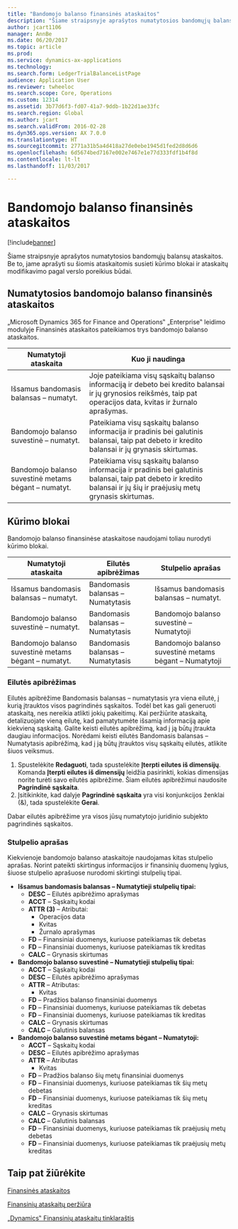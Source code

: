 ```yaml
---
title: "Bandomojo balanso finansinės ataskaitos"
description: "Šiame straipsnyje aprašytos numatytosios bandomųjų balansų ataskaitos. Be to, jame aprašyti su šiomis ataskaitomis susieti kūrimo blokai ir ataskaitų modifikavimo pagal verslo poreikius būdai."
author: jcart1106
manager: AnnBe
ms.date: 06/20/2017
ms.topic: article
ms.prod: 
ms.service: dynamics-ax-applications
ms.technology: 
ms.search.form: LedgerTrialBalanceListPage
audience: Application User
ms.reviewer: twheeloc
ms.search.scope: Core, Operations
ms.custom: 12314
ms.assetid: 3b77d6f3-fd07-41a7-9ddb-1b22d1ae33fc
ms.search.region: Global
ms.author: jcart
ms.search.validFrom: 2016-02-28
ms.dyn365.ops.version: AX 7.0.0
ms.translationtype: HT
ms.sourcegitcommit: 2771a31b5a4d418a27de0ebe1945d1fed2d8d6d6
ms.openlocfilehash: 6d5674bed7167e002e7467e1e77d333fdf1b4f8d
ms.contentlocale: lt-lt
ms.lasthandoff: 11/03/2017

---
```


# <a name="trial-balance-financial-reports"></a>Bandomojo balanso finansinės ataskaitos

[!include[banner](../includes/banner.md)]


Šiame straipsnyje aprašytos numatytosios bandomųjų balansų ataskaitos. Be to, jame aprašyti su šiomis ataskaitomis susieti kūrimo blokai ir ataskaitų modifikavimo pagal verslo poreikius būdai. 

<a name="default-trial-balance-reports"></a>Numatytosios bandomojo balanso finansinės ataskaitos
-----------------------------

„Microsoft Dynamics 365 for Finance and Operations‟ „Enterprise‟ leidimo modulyje Finansinės ataskaitos pateikiamos trys bandomojo balanso ataskaitos.

| Numatytoji ataskaita                                 | Kuo ji naudinga                                                                                                                                                                                        |
|------------------------------------------------|-----------------------------------------------------------------------------------------------------------------------------------------------------------------------------------------------------|
| Išsamus bandomasis balansas – numatyt.               | Joje pateikiama visų sąskaitų balanso informaciją ir debeto bei kredito balansai ir jų grynosios reikšmės, taip pat operacijos data, kvitas ir žurnalo aprašymas.                  |
| Bandomojo balanso suvestinė – numatyt.                | Pateikiama visų sąskaitų balanso informacija ir pradinis bei galutinis balansai, taip pat debeto ir kredito balansai ir jų grynasis skirtumas.                                        |
| Bandomojo balanso suvestinė metams bėgant – numatyt. | Pateikiama visų sąskaitų balanso informacija ir pradinis bei galutinis balansai, taip pat debeto ir kredito balansai ir jų šių ir praėjusių metų grynasis skirtumas. |

## <a name="building-blocks"></a>Kūrimo blokai
Bandomojo balanso finansinėse ataskaitose naudojami toliau nurodyti kūrimo blokai.

| Numatytoji ataskaita                                 | Eilutės apibrėžimas          | Stulpelio aprašas                              |
|------------------------------------------------|-------------------------|------------------------------------------------|
| Išsamus bandomasis balansas – numatyt.               | Bandomasis balansas – Numatytasis | Išsamus bandomasis balansas – numatyt.               |
| Bandomojo balanso suvestinė – numatyt.                | Bandomasis balansas – Numatytasis | Bandomojo balanso suvestinė – Numatytoji                |
| Bandomojo balanso suvestinė metams bėgant – numatyt. | Bandomasis balansas – Numatytasis | Bandomojo balanso suvestinė metams bėgant – Numatytoji |

### <a name="row-definition"></a>Eilutės apibrėžimas

Eilutės apibrėžime Bandomasis balansas – numatytasis yra viena eilutė, į kurią įtrauktos visos pagrindinės sąskaitos. Todėl bet kas gali generuoti ataskaitą, nes nereikia atlikti jokių pakeitimų. Kai peržiūrite ataskaitą, detalizuojate vieną eilutę, kad pamatytumėte išsamią informaciją apie kiekvieną sąskaitą. Galite keisti eilutės apibrėžimą, kad į ją būtų įtraukta daugiau informacijos. Norėdami keisti eilutės Bandomasis balansas – Numatytasis apibrėžimą, kad į ją būtų įtrauktos visų sąskaitų eilutės, atlikite šiuos veiksmus.

1.  Spustelėkite **Redaguoti**, tada spustelėkite **Įterpti eilutes iš dimensijų**. Komanda **Įterpti eilutes iš dimensijų** leidžia pasirinkti, kokias dimensijas norite turėti savo eilutės apibrėžime. Šiam eilutės apibrėžimui naudosite **Pagrindinė sąskaita**.
2.  Įsitikinkite, kad dalyje **Pagrindinė sąskaita** yra visi konjunkcijos ženklai (&), tada spustelėkite **Gerai**.

Dabar eilutės apibrėžime yra visos jūsų numatytojo juridinio subjekto pagrindinės sąskaitos.

### <a name="column-definition"></a>Stulpelio aprašas

Kiekvienoje bandomojo balanso ataskaitoje naudojamas kitas stulpelio aprašas. Norint pateikti skirtingus informacijos ir finansinių duomenų lygius, šiuose stulpelio aprašuose nurodomi skirtingi stulpelių tipai.

-   **Išsamus bandomasis balansas – Numatytieji stulpelių tipai:**
    -   **DESC** – Eilutės apibrėžimo aprašymas
    -   **ACCT** – Sąskaitų kodai
    -   **ATTR (3)** – Atributai:
        -   Operacijos data
        -   Kvitas
        -   Žurnalo aprašymas
    -   **FD** – Finansiniai duomenys, kuriuose pateikiamas tik debetas
    -   **FD** – Finansiniai duomenys, kuriuose pateikiamas tik kreditas
    -   **CALC** – Grynasis skirtumas
-   **Bandomojo balanso suvestinė – Numatytieji stulpelių tipai:**
    -   **ACCT** – Sąskaitų kodai
    -   **DESC** – Eilutės apibrėžimo aprašymas
    -   **ATTR** – Atributas:
        -   Kvitas
    -   **FD** – Pradžios balanso finansiniai duomenys
    -   **FD** – Finansiniai duomenys, kuriuose pateikiamas tik debetas
    -   **FD** – Finansiniai duomenys, kuriuose pateikiamas tik kreditas
    -   **CALC** – Grynasis skirtumas
    -   **CALC** – Galutinis balansas
-   **Bandomojo balanso suvestinė metams bėgant – Numatytoji:**
    -   **ACCT** – Sąskaitų kodai
    -   **DESC** – Eilutės apibrėžimo aprašymas
    -   **ATTR** – Atributas
        -   Kvitas
    -   **FD** – Pradžios balanso šių metų finansiniai duomenys
    -   **FD** – Finansiniai duomenys, kuriuose pateikiamas tik šių metų debetas
    -   **FD** – Finansiniai duomenys, kuriuose pateikiamas tik šių metų kreditas
    -   **CALC** – Grynasis skirtumas
    -   **CALC** – Galutinis balansas
    -   **FD** – Finansiniai duomenys, kuriuose pateikiamas tik praėjusių metų debetas
    -   **FD** – Finansiniai duomenys, kuriuose pateikiamas tik praėjusių metų kreditas

 

<a name="see-also"></a>Taip pat žiūrėkite
--------

[Finansinės ataskaitos](financial-reporting-getting-started.md)

[Finansinių ataskaitų peržiūra](view-financial-reports.md)

[„Dynamics‟ Finansinių ataskaitų tinklaraštis](http://blogs.msdn.com/b/dynamics_financial_reporting/)




